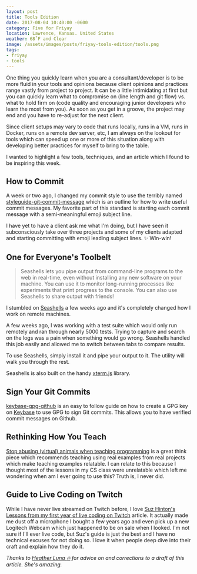 ```yaml
---
layout: post
title: Tools Edition
date: 2017-08-04 10:40:00 -0600
category: Five for Friyay
location: Lawrence, Kansas. United States
weather: 68˚F and Clear
image: /assets/images/posts/friyay-tools-edition/tools.png
tags:
- friyay
- tools
---
```


One thing you quickly learn when you are a consultant/developer is to be more fluid in your tools and opinions because client opinions and practices range vastly from project to project. It can be a little intimidating at first but you can quickly learn what to compromise on (line length and git flow) vs. what to hold firm on (code quality and encouraging junior developers who learn the most from you). As soon as you get in a groove, the project may end and you have to re-adjust for the next client.

Since client setups may vary to code that runs locally, runs in a VM, runs in Docker, runs on a remote dev server, etc, I am always on the lookout for tools which can speed up one or more of this situation along with developing better practices for myself to bring to the table. 

I wanted to highlight a few tools, techniques, and an article which I found to be inspiring this week.

## How to Commit

A week or two ago, I changed my commit style to use the terribly named [styleguide-git-commit-message](https://github.com/slashsBin/styleguide-git-commit-message) which is an outline for how to write useful commit messages. My favorite part of this standard is starting each commit message with a semi-meaningful emoji subject line. 

I have yet to have a client ask me what I'm doing, but I have seen it subconsciously take over three projects and some of my clients adapted and starting committing with emoji leading subject lines. :sparkles: Win-win!

## One for Everyone's Toolbelt

> Seashells lets you pipe output from command-line programs to the web in real-time, even without installing any new software on your machine. You can use it to monitor long-running processes like experiments that print progress to the console. You can also use Seashells to share output with friends!

I stumbled on [Seashells](https://seashells.io/) a few weeks ago and it's completely changed how I work on remote machines. 

A few weeks ago, I was working with a test suite which would only run remotely and ran through nearly 5000 tests. Trying to capture and search on the logs was a pain when something would go wrong. Seashells handled this job easily and allowed me to switch between tabs to compare results. 

To use Seashells, simply install it and pipe your output to it. The utility will walk you through the rest. 

Seashells is also built on the handy [xterm.js](https://github.com/sourcelair/xterm.js) library.

## Sign Your Git Commits

[keybase-gpg-github](https://github.com/pstadler/keybase-gpg-github) is an easy to follow guide on how to create a GPG key on [Keybase](keybase.io) to use GPG to sign Git commits. This allows you to have verified commit messages on Github.

## Rethinking How You Teach

[Stop abusing (virtual) animals when teaching programming](https://hackernoon.com/stop-abusing-virtual-animals-when-teaching-programming-a64adc93525a) is a great think piece which recommends teaching using real examples from real projects which make teaching examples relatable. I can relate to this because I thought most of the lessons in my CS class were unrelatable which left me wondering when am I ever going to use this? Truth is, I never did.

## Guide to Live Coding on Twitch

While I have never live streamed on Twitch before, I love [Suz Hinton's](https://twitter.com/noopkat) [Lessons from my first year of live coding on Twitch](https://medium.freecodecamp.org/lessons-from-my-first-year-of-live-coding-on-twitch-41a32e2f41c1) article. It actually made me dust off a microphone I bought a few years ago and even pick up a new Logitech Webcam which just happened to be on sale when I looked. I'm not sure if I'll ever live code, but Suz's guide is just the best and I have no technical excuses for not doing so. I love it when people deep dive into their craft and explain how they do it.

*Thanks to [Heather Luna :fire:](https://twitter.com/h34th3r329) for advice on and corrections to a draft of this article. She's amazing.*
